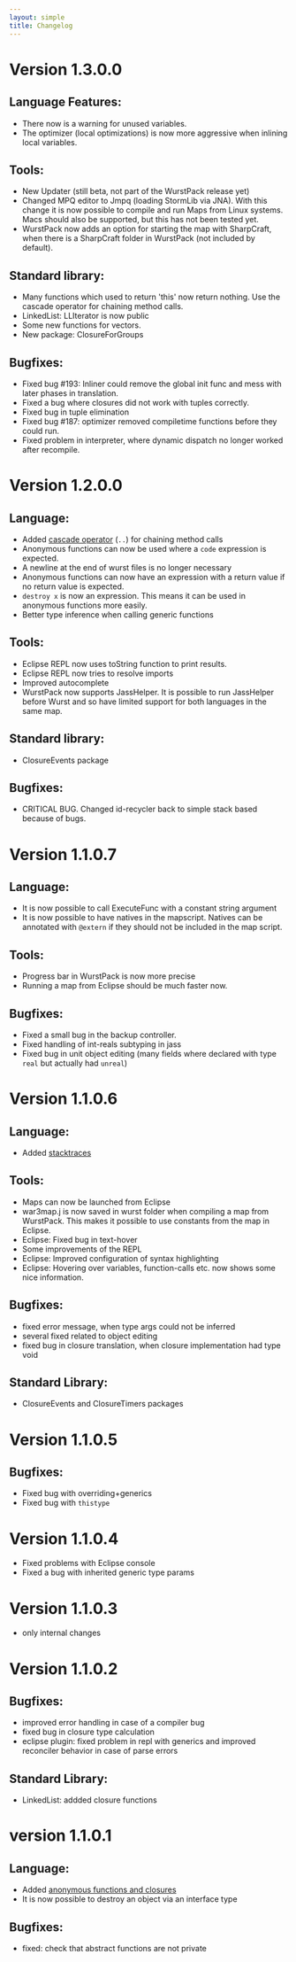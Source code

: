 ```yaml
---
layout: simple
title: Changelog
---
```


# Version 1.3.0.0

## Language Features:

* There now is a warning for unused variables.
* The optimizer (local optimizations) is now more aggressive when inlining local variables.

## Tools:

* New Updater (still beta, not part of the WurstPack release yet)
* Changed MPQ editor to Jmpq (loading StormLib via JNA). With this change it is now possible to compile and run Maps 
	from Linux systems. Macs should also be supported, but this has not been tested yet.
* WurstPack now adds an option for starting the map with SharpCraft, when there is a SharpCraft folder in WurstPack (not included by default).

## Standard library:

* Many functions which used to return 'this' now return nothing. Use the cascade operator for chaining method calls.
* LinkedList: LLIterator is now public
* Some new functions for vectors.
* New package: ClosureForGroups

## Bugfixes:

* Fixed bug #193: Inliner could remove the global init func and mess with later phases in translation.
* Fixed a bug where closures did not work with tuples correctly.
* Fixed bug in tuple elimination
* Fixed bug #187: optimizer removed compiletime functions before they could run.
* Fixed problem in interpreter, where dynamic dispatch no longer worked after recompile.

# Version 1.2.0.0

## Language:

* Added [cascade operator](http://peq.github.io/WurstScript/manual.html#cascade_operator_dotdotoperator) (`..`) for chaining method calls
* Anonymous functions can now be used where a `code` expression is expected.
* A newline at the end of wurst files is no longer necessary
* Anonymous functions can now have an expression with a return value if no return value is expected.
* `destroy x` is now an expression. This means it can be used in anonymous functions more easily.
* Better type inference when calling generic functions

## Tools:

* Eclipse REPL now uses toString function to print results.
* Eclipse REPL now tries to resolve imports
* Improved autocomplete
* WurstPack now supports JassHelper. It is possible to run JassHelper before Wurst and so have limited support for both languages in the same map.

## Standard library:

* ClosureEvents package

## Bugfixes:

* CRITICAL BUG. Changed id-recycler back to simple stack based because of bugs.

# Version 1.1.0.7

## Language:

* It is now possible to call ExecuteFunc with a constant string argument
* It is now possible to have natives in the mapscript. Natives can be annotated with `@extern` if they should not be included in the map script.

## Tools:

* Progress bar in WurstPack is now more precise
* Running a map from Eclipse should be much faster now.


## Bugfixes:

* Fixed a small bug in the backup controller.
* Fixed handling of int-reals subtyping in jass
* Fixed bug in unit object editing (many fields where declared with type `real` but actually had `unreal`)


# Version 1.1.0.6

## Language:

* Added [stacktraces](http://peq.github.io/WurstScript/manual.html#stacktraces)

## Tools:

* Maps can now be launched from Eclipse
* war3map.j is now saved in wurst folder when compiling a map from WurstPack. This makes it possible to use constants from the map in Eclipse.
* Eclipse: Fixed bug in text-hover
* Some improvements of the REPL
* Eclipse: Improved configuration of syntax highlighting
* Eclipse: Hovering over variables, function-calls etc. now shows some nice information.

## Bugfixes:

* fixed error message, when type args could not be inferred
* several fixed related to object editing
* fixed bug in closure translation, when closure implementation had type void


## Standard Library: 

* ClosureEvents and ClosureTimers packages

# Version 1.1.0.5

## Bugfixes:

* Fixed bug with overriding+generics
* Fixed bug with `thistype`


# Version 1.1.0.4

* Fixed problems with Eclipse console
* Fixed a bug with inherited generic type params

# Version 1.1.0.3

* only internal changes

# Version 1.1.0.2

## Bugfixes:

* improved error handling in case of a compiler bug
* fixed bug in closure type calculation
* eclipse plugin: fixed problem in repl with generics and improved reconciler behavior in case of parse errors

## Standard Library: 

* LinkedList: addded closure functions


# version 1.1.0.1

## Language: 

* Added [anonymous functions and closures](http://peq.github.io/WurstScript/manual.html#lambda_expressions_and_closures)
* It is now possible to destroy an object via an interface type

## Bugfixes:

* fixed: check that abstract functions are not private

